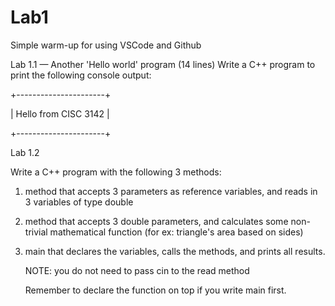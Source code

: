 # Lab1
Simple warm-up for using VSCode and Github

Lab 1.1 — Another 'Hello world' program (14 lines)
Write a C++ program to print the following console output:

+----------------------+

| Hello from CISC 3142 |

+----------------------+

Lab 1.2

Write a C++ program with the following 3 methods:

1. method that accepts 3 parameters as reference variables, and reads in 3 variables of type double 
2. method that accepts 3 double parameters, and calculates some non-trivial mathematical function (for ex: triangle's area based on sides)
3. main that declares the variables, calls the methods, and prints all results.

   NOTE: you do not need to pass cin to the read method

   Remember to declare the function on top if you write main first.
